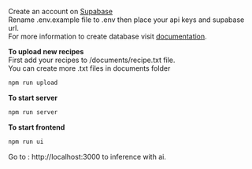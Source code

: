 Create an account on [Supabase](https://supabase.com/ "Supabase")  
Rename .env.example file to .env then place your api keys and supabase url.  
For more information to create database visit [documentation](https://js.langchain.com/docs/integrations/vectorstores/supabase "documentation").

**To upload new recipes**  
First add your recipes to /documents/recipe.txt file.  
You can create more .txt files in documents folder

```bash
npm run upload
```

**To start server**

```bash
npm run server
```

**To start frontend**

```bash
npm run ui
```

Go to : http://localhost:3000 to inference with ai.
